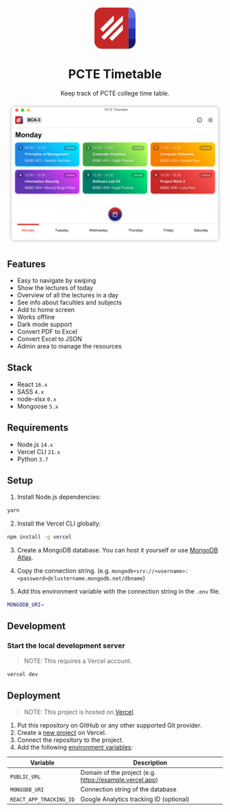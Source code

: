 <p align="center">
  <img src="./public/img/icon-192.png" width="96" />
</p>

<h1 align="center">PCTE Timetable</h1>

<p align="center">Keep track of PCTE college time table.</p>

<p align="center">
  <img src="./_screenshots/demo.png" width="720" />
</p>

## Features

- Easy to navigate by swiping
- Show the lectures of today
- Overview of all the lectures in a day
- See info about faculties and subjects
- Add to home screen
- Works offline
- Dark mode support
- Convert PDF to Excel
- Convert Excel to JSON
- Admin area to manage the resources

## Stack

- React `16.x`
- SASS `4.x`
- node-xlsx `0.x`
- Mongoose `5.x`

## Requirements

- Node.js `14.x`
- Vercel CLI `21.x`
- Python `3.7`

## Setup

1. Install Node.js dependencies:

```sh
yarn
```

2. Install the Vercel CLI globally:

```sh
npm install -g vercel
```

3. Create a MongoDB database. You can host it yourself or use [MongoDB Atlas](https://docs.atlas.mongodb.com/getting-started/).

4. Copy the connection string. (e.g. `mongodb+srv://<username>:<password>@clustername.mongodb.net/dbname`)

5. Add this environment variable with the connection string in the `.env` file.

```sh
MONGODB_URI=
```

## Development

### Start the local development server

> NOTE: This requires a Vercel account.

```sh
vercel dev
```

## Deployment

> NOTE: This project is hosted on [Vercel](https://vercel.com).

1. Put this repository on GitHub or any other supported Git provider.
2. Create a [new project](https://vercel.com/new) on Vercel.
3. Connect the repository to the project.
4. Add the following [environment variables](https://vercel.com/docs/environment-variables):

| Variable                | Description                                             |
| ----------------------- | ------------------------------------------------------- |
| `PUBLIC_URL`            | Domain of the project (e.g. https://example.vercel.app) |
| `MONGODB_URI`           | Connection string of the database                       |
| `REACT_APP_TRACKING_ID` | Google Analytics tracking ID (optional)                 |
